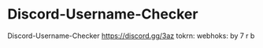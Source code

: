 # Discord-Username-Checker
Discord-Username-Checker
https://discord.gg/3az
tokrn:
webhoks:
by 7 r b 
